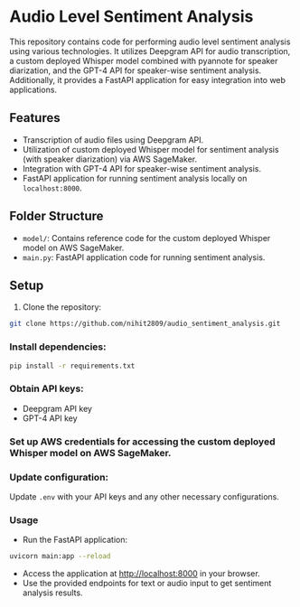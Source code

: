 # Audio Level Sentiment Analysis

This repository contains code for performing audio level sentiment analysis using various technologies. It utilizes Deepgram API for audio transcription, a custom deployed Whisper model combined with pyannote for speaker diarization, and the GPT-4 API for speaker-wise sentiment analysis. Additionally, it provides a FastAPI application for easy integration into web applications.

## Features

- Transcription of audio files using Deepgram API.
- Utilization of custom deployed Whisper model for sentiment analysis (with speaker diarization) via AWS SageMaker.
- Integration with GPT-4 API for speaker-wise sentiment analysis.
- FastAPI application for running sentiment analysis locally on `localhost:8000`.

## Folder Structure

- `model/`: Contains reference code for the custom deployed Whisper model on AWS SageMaker.
- `main.py`: FastAPI application code for running sentiment analysis.

## Setup

1. Clone the repository:

```bash
git clone https://github.com/nihit2809/audio_sentiment_analysis.git
```

### Install dependencies:

```bash
pip install -r requirements.txt
```

### Obtain API keys:

- Deepgram API key
- GPT-4 API key

### Set up AWS credentials for accessing the custom deployed Whisper model on AWS SageMaker.

### Update configuration:

Update `.env` with your API keys and any other necessary configurations.

### Usage

- Run the FastAPI application:
```bash
uvicorn main:app --reload
```
- Access the application at [http://localhost:8000](http://localhost:8000) in your browser.
- Use the provided endpoints for text or audio input to get sentiment analysis results.

